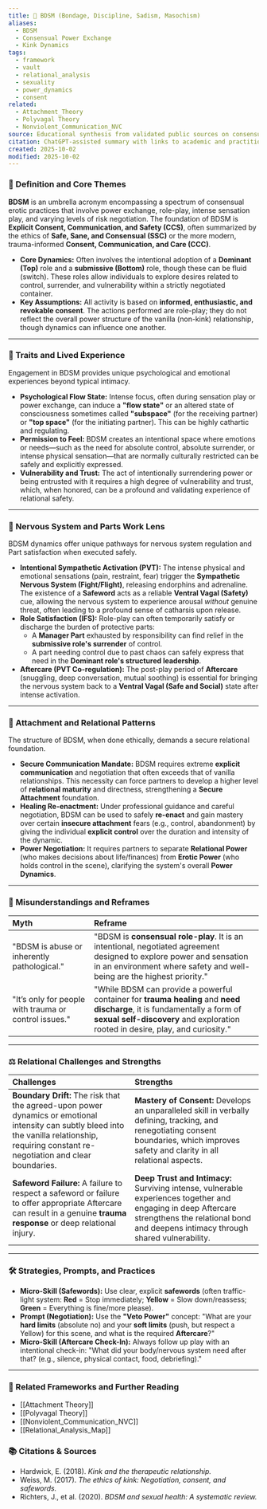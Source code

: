 ```yaml
---
title: 🔗 BDSM (Bondage, Discipline, Sadism, Masochism)
aliases:
  - BDSM
  - Consensual Power Exchange
  - Kink Dynamics
tags:
  - framework
  - vault
  - relational_analysis
  - sexuality
  - power_dynamics
  - consent
related:
  - Attachment_Theory
  - Polyvagal Theory
  - Nonviolent_Communication_NVC
source: Educational synthesis from validated public sources on consensual kink
citation: ChatGPT-assisted summary with links to academic and practitioner materials
created: 2025-10-02
modified: 2025-10-02
---
```


<!-- @format -->

### 🧩 Definition and Core Themes

**BDSM** is an umbrella acronym encompassing a spectrum of consensual erotic practices that involve power exchange, role-play, intense sensation play, and varying levels of risk negotiation. The foundation of BDSM is **Explicit Consent, Communication, and Safety (CCS)**, often summarized by the ethics of **Safe, Sane, and Consensual (SSC)** or the more modern, trauma-informed **Consent, Communication, and Care (CCC)**.

- **Core Dynamics:** Often involves the intentional adoption of a **Dominant (Top)** role and a **submissive (Bottom)** role, though these can be fluid (switch). These roles allow individuals to explore desires related to control, surrender, and vulnerability within a strictly negotiated container.
- **Key Assumptions:** All activity is based on **informed, enthusiastic, and revokable consent**. The actions performed are role-play; they do not reflect the overall power structure of the vanilla (non-kink) relationship, though dynamics can influence one another.

---

### 🌿 Traits and Lived Experience

Engagement in BDSM provides unique psychological and emotional experiences beyond typical intimacy.

- **Psychological Flow State:** Intense focus, often during sensation play or power exchange, can induce a **"flow state"** or an altered state of consciousness sometimes called **"subspace"** (for the receiving partner) or **"top space"** (for the initiating partner). This can be highly cathartic and regulating.
- **Permission to Feel:** BDSM creates an intentional space where emotions or needs—such as the need for absolute control, absolute surrender, or intense physical sensation—that are normally culturally restricted can be safely and explicitly expressed.
- **Vulnerability and Trust:** The act of intentionally surrendering power or being entrusted with it requires a high degree of vulnerability and trust, which, when honored, can be a profound and validating experience of relational safety.

---

### 🧠 Nervous System and Parts Work Lens

BDSM dynamics offer unique pathways for nervous system regulation and Part satisfaction when executed safely.

- **Intentional Sympathetic Activation (PVT):** The intense physical and emotional sensations (pain, restraint, fear) trigger the **Sympathetic Nervous System (Fight/Flight)**, releasing endorphins and adrenaline. The existence of a **Safeword** acts as a reliable **Ventral Vagal (Safety)** cue, allowing the nervous system to experience arousal _without_ genuine threat, often leading to a profound sense of catharsis upon release.
- **Role Satisfaction (IFS):** Role-play can often temporarily satisfy or discharge the burden of protective parts:
  - A **Manager Part** exhausted by responsibility can find relief in the **submissive role's surrender** of control.
  - A part needing control due to past chaos can safely express that need in the **Dominant role's structured leadership**.
- **Aftercare (PVT Co-regulation):** The post-play period of **Aftercare** (snuggling, deep conversation, mutual soothing) is essential for bringing the nervous system back to a **Ventral Vagal (Safe and Social)** state after intense activation.

---

### 💞 Attachment and Relational Patterns

The structure of BDSM, when done ethically, demands a secure relational foundation.

- **Secure Communication Mandate:** BDSM requires extreme **explicit communication** and negotiation that often exceeds that of vanilla relationships. This necessity can force partners to develop a higher level of **relational maturity** and directness, strengthening a **Secure Attachment** foundation.
- **Healing Re-enactment:** Under professional guidance and careful negotiation, BDSM can be used to safely **re-enact** and gain mastery over certain **insecure attachment** fears (e.g., control, abandonment) by giving the individual **explicit control** over the duration and intensity of the dynamic.
- **Power Negotiation:** It requires partners to separate **Relational Power** (who makes decisions about life/finances) from **Erotic Power** (who holds control in the scene), clarifying the system's overall **Power Dynamics**.

---

### 🔄 Misunderstandings and Reframes

| Myth                                                  | Reframe                                                                                                                                                                                                     |
| :---------------------------------------------------- | :---------------------------------------------------------------------------------------------------------------------------------------------------------------------------------------------------------- |
| "BDSM is abuse or inherently pathological."           | "BDSM is **consensual role-play**. It is an intentional, negotiated agreement designed to explore power and sensation in an environment where safety and well-being are the highest priority."              |
| "It’s only for people with trauma or control issues." | "While BDSM can provide a powerful container for **trauma healing** and **need discharge**, it is fundamentally a form of **sexual self-discovery** and exploration rooted in desire, play, and curiosity." |

---

### ⚖️ Relational Challenges and Strengths

| Challenges                                                                                                                                                                                      | Strengths                                                                                                                                                                                         |
| :---------------------------------------------------------------------------------------------------------------------------------------------------------------------------------------------- | :------------------------------------------------------------------------------------------------------------------------------------------------------------------------------------------------ |
| **Boundary Drift:** The risk that the agreed-upon power dynamics or emotional intensity can subtly bleed into the vanilla relationship, requiring constant re-negotiation and clear boundaries. | **Mastery of Consent:** Develops an unparalleled skill in verbally defining, tracking, and renegotiating consent boundaries, which improves safety and clarity in all relational aspects.         |
| **Safeword Failure:** A failure to respect a safeword or failure to offer appropriate Aftercare can result in a genuine **trauma response** or deep relational injury.                          | **Deep Trust and Intimacy:** Surviving intense, vulnerable experiences together and engaging in deep Aftercare strengthens the relational bond and deepens intimacy through shared vulnerability. |

---

### 🛠️ Strategies, Prompts, and Practices

- **Micro-Skill (Safewords):** Use clear, explicit **safewords** (often traffic-light system: **Red** = Stop immediately; **Yellow** = Slow down/reassess; **Green** = Everything is fine/more please).
- **Prompt (Negotiation):** Use the **"Veto Power"** concept: "What are your **hard limits** (absolute no) and your **soft limits** (push, but respect a Yellow) for this scene, and what is the required **Aftercare**?"
- **Micro-Skill (Aftercare Check-In):** Always follow up play with an intentional check-in: "What did your body/nervous system need after that? (e.g., silence, physical contact, food, debriefing)."

---

### 🔗 Related Frameworks and Further Reading

- [[Attachment Theory]]
- [[Polyvagal Theory]]
- [[Nonviolent_Communication_NVC]]
- [[Relational_Analysis_Map]]

### 📚 Citations & Sources

- Hardwick, E. (2018). _Kink and the therapeutic relationship._
- Weiss, M. (2017). _The ethics of kink: Negotiation, consent, and safewords._
- Richters, J., et al. (2020). _BDSM and sexual health: A systematic review._
